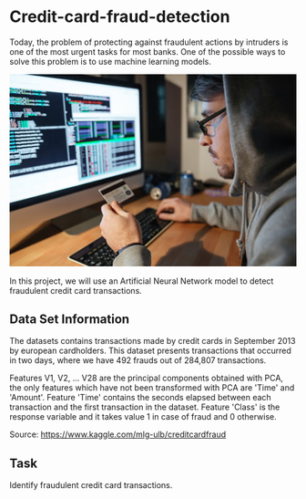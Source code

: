 # Credit-card-fraud-detection

Today, the problem of protecting against fraudulent actions by intruders is one of the most urgent tasks for most banks. One of the possible ways to solve this problem is to use machine learning models.

![](Image/unnamed.jpg)


In this project, we will use an Artificial Neural Network model to detect fraudulent credit card transactions.

## Data Set Information

The datasets contains transactions made by credit cards in September 2013 by european cardholders.
This dataset presents transactions that occurred in two days, where we have 492 frauds out of 284,807 transactions.

Features V1, V2, … V28 are the principal components obtained with PCA, the only features which have not been transformed with PCA are 'Time' and 'Amount'. Feature 'Time' contains the seconds elapsed between each transaction and the first transaction in the dataset. Feature 'Class' is the response variable and it takes value 1 in case of fraud and 0 otherwise.

Source: https://www.kaggle.com/mlg-ulb/creditcardfraud

## Task 

Identify fraudulent credit card transactions.
